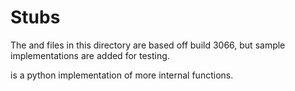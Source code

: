 Stubs
=====

The [](sublime.py) and [](sublime_plugin.py) files in this directory are based off build 3066, but sample implementations are added for testing.

[](sublime_api.py) is a python implementation of more internal functions.
